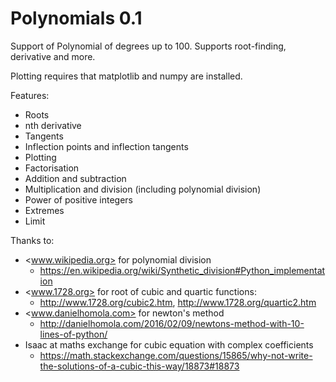 # Polynomials 0.1

Support of Polynomial of degrees up to 100. Supports root-finding, derivative and more.

Plotting requires that matplotlib and numpy are installed.

Features:

* Roots
* nth derivative
* Tangents
* Inflection points and inflection tangents
* Plotting
* Factorisation
* Addition and subtraction
* Multiplication and division (including polynomial division)
* Power of positive integers
* Extremes
* Limit

Thanks to:

* <www.wikipedia.org> for polynomial division
  * <https://en.wikipedia.org/wiki/Synthetic_division#Python_implementation>
* <www.1728.org> for root of cubic and quartic functions:
  * <http://www.1728.org/cubic2.htm>, <http://www.1728.org/quartic2.htm>
* <www.danielhomola.com> for newton's method
  * <http://danielhomola.com/2016/02/09/newtons-method-with-10-lines-of-python/>
* Isaac at maths exchange for cubic equation with complex coefficients
  * <https://math.stackexchange.com/questions/15865/why-not-write-the-solutions-of-a-cubic-this-way/18873#18873>
